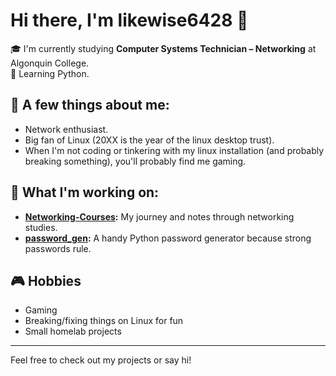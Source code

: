 # Hi there, I'm likewise6428 👋

🎓 I'm currently studying **Computer Systems Technician – Networking** at Algonquin College.  
🐍 Learning Python.

## 🚀 A few things about me:
- Network enthusiast.
- Big fan of Linux (20XX is the year of the linux desktop trust).
- When I'm not coding or tinkering with my linux installation (and probably breaking something), you'll probably find me gaming.

## 🔧 What I'm working on:
- **[Networking-Courses](https://github.com/likewise6428/Networking-Courses):** My journey and notes through networking studies.
- **[password_gen](https://github.com/likewise6428/password_gen):** A handy Python password generator because strong passwords rule.

## 🎮 Hobbies
- Gaming 
- Breaking/fixing things on Linux for fun
- Small homelab projects

---

Feel free to check out my projects or say hi!
